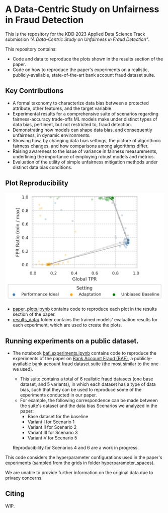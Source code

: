 # A Data-Centric Study on Unfairness in Fraud Detection

This is the repository for the KDD 2023 Applied Data Science Track submission _"A Data-Centric Study on Unfairness in Fraud Detection"_.

This repository contains:
- Code and data to reproduce the plots shown in the results section of the paper.
- Code on how to reproduce the paper's experiments on a realistic, publicly-available, state-of-the-art bank account fraud dataset suite.


## Key Contributions

- A formal taxonomy to characterize data bias between a protected attribute, other features, and the target variable.
- Experimental results for a comprehensive suite of scenarios regarding fairness-accuracy trade-offs ML models make under distinct types of data bias, pertinent, but not restricted to, fraud detection.
- Demonstrating how models can shape data bias, and consequently unfairness, in dynamic environments.
- Showing how, by changing data bias settings, the picture of algorithmic fairness changes, and how comparisons among algorithms differ.
- Raising awareness to the issue of variance in fairness measurements, underlining the importance of employing robust models and metrics.
- Evaluation of the utility of simple unfairness mitigation methods under distinct data bias conditions.


## Plot Reproducibility

![Scenario 5 plot from the paper (fraudster adversarial behaviour).](paper_plot.png)

- [paper_plots.ipynb](notebooks/paper_plots.ipynb) contains code to reproduce each plot in the results section of the paper. 
- [results_data/](results_data/) folder contains the trained models' evaluation results for each experiment, which are used to create the plots.


## Running experiments on a public dataset.

- The notebook [baf_experiments.ipynb](notebooks/baf_reproduction.ipynb) contains code to reproduce the experiments of the paper on [Bank Account Fraud (BAF)](https://www.kaggle.com/datasets/sgpjesus/bank-account-fraud-dataset-neurips-2022), a publicly-available bank account fraud dataset suite (the most similar to the one we used).
    - This suite contains a total of 6 realistic fraud datasets (one base dataset, and 5 variants), in which each dataset has a type of data bias, such that they can be used to reproduce some of the experiments conducted in our paper.
    - For example, the following correspondence can be made between the suite's dataset and the data bias Scenarios we analyzed in the paper:
        - Base dataset for the baseline
        - Variant I for Scenario 1
        - Variant II for Scenario 2
        - Variant III for Scenario 3
        - Variant V for Scenario 5
    
    Reproducibility for Scenarios 4 and 6 are a work in progress.

This code considers the hyperparameter configurations used in the paper's experiments (sampled from the grids in folder hyperparameter_spaces).

We are unable to provide further information on the original data due to privacy concerns.


## Citing
WIP.
